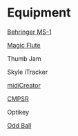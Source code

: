 # Equipment

[Behringer MS-1](https://omnimusicsk.github.io/inventory/Equipment/MS1/MS1.html)

[Magic Flute](<https://omnimusicsk.github.io/inventory/Equipment/Magic Flute/Magic Flute.html>)

Thumb Jam

Skyle iTracker

[midiCreator](https://omnimusic.org.uk/midi-creator/)

[CMPSR](<https://omnimusicsk.github.io/inventory/Equipment/CMPSR/CMPSR.html>)

Optikey

[Odd Ball](<>)





